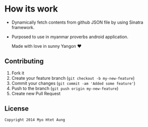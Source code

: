 How its work
==============

- Dynamically fetch contents from github JSON file by using Sinatra framework.
- Purposed to use in myanmar proverbs android application.

  Made with love in sunny Yangon :heart:
  
Contributing
------------

 1. Fork it
 2. Create your feature branch (`git checkout -b my-new-feature`)
 3. Commit your changes (`git commit -am 'Added some feature'`)
 4. Push to the branch (`git push origin my-new-feature`)
 5. Create new Pull Request

License
--------

    Copyright 2014 Myo Htet Aung 
    
